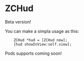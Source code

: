 # ZCHud

Beta version!

You can make a simpla usage as this:

```
    ZCHud *hud = [ZCHud new];
    [hud showInView:self.view];
```

Pods supports coming soon!




